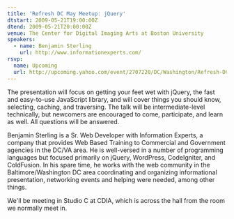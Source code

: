 ```yaml
---
title: 'Refresh DC May Meetup: jQuery'
dtstart: 2009-05-21T19:00:00Z
dtend: 2009-05-21T20:00:00Z
venue: The Center for Digital Imaging Arts at Boston University
speakers:
  - name: Benjamin Sterling
    url: http://www.informationexperts.com/
rsvp:
  name: Upcoming
  url: http://upcoming.yahoo.com/event/2707220/DC/Washington/Refresh-DC-May-Meetup-jQuery/The-Center-for-Digital-Imaging-Arts-at-Boston-University/
---
```


The presentation will focus on getting your feet wet with jQuery, the fast and easy-to-use JavaScript library, and will cover things you should know, selecting, caching, and traversing. The talk will be intermediate-level technically, but newcomers are encouraged to come, participate, and learn as well. All questions will be answered.

Benjamin Sterling is a Sr. Web Developer with Information Experts, a company that provides Web Based Training to Commercial and Government agencies in the DC/VA area. He is well-versed in a number of programming languages but focused primarily on jQuery, WordPress, CodeIgniter, and ColdFusion. In his spare time, he works with the web community in the Baltimore/Washington DC area coordinating and organizing informational presentation, networking events and helping were needed, among other things.

We'll be meeting in Studio C at CDIA, which is across the hall from the room we normally meet in.